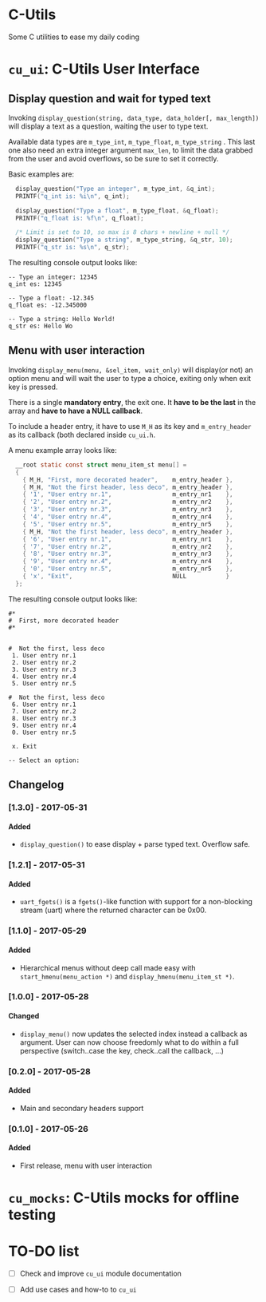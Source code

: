 # C-Utils

Some C utilities to ease my daily coding


# `cu_ui`: C-Utils User Interface


## Display question and wait for typed text

Invoking `display_question(string, data_type, data_holder[, max_length])` will display a text as a question, waiting the user to type text.

Available data types are `m_type_int`, `m_type_float`, `m_type_string` . This last one also need an extra integer argument `max_len`, to limit the data grabbed from the user and avoid overflows, so be sure to set it correctly.

Basic examples are:

```C
  display_question("Type an integer", m_type_int, &q_int);
  PRINTF("q_int is: %i\n", q_int);

  display_question("Type a float", m_type_float, &q_float);
  PRINTF("q_float is: %f\n", q_float);

  /* Limit is set to 10, so max is 8 chars + newline + null */
  display_question("Type a string", m_type_string, &q_str, 10);
  PRINTF("q_str is: %s\n", q_str);
```

The resulting console output looks like:

```
-- Type an integer: 12345
q_int es: 12345

-- Type a float: -12.345
q_float es: -12.345000

-- Type a string: Hello World!
q_str es: Hello Wo
```


## Menu with user interaction

Invoking `display_menu(menu, &sel_item, wait_only)` will display(or not) an option menu and will wait the user to type a choice, exiting only when exit key is pressed.

There is a single **mandatory entry**, the exit one. It **have to be the last** in the array and **have to have a NULL callback**.

To include a header entry, it have to use `M_H` as its key and `m_entry_header` as its callback (both declared inside `cu_ui.h`.

A menu example array looks like:

```C
  __root static const struct menu_item_st menu[] =
  {
    { M_H, "First, more decorated header",    m_entry_header },
    { M_H, "Not the first header, less deco", m_entry_header },
    { '1', "User entry nr.1",                 m_entry_nr1    },
    { '2', "User entry nr.2",                 m_entry_nr2    },
    { '3', "User entry nr.3",                 m_entry_nr3    },
    { '4', "User entry nr.4",                 m_entry_nr4    },
    { '5', "User entry nr.5",                 m_entry_nr5    },
    { M_H, "Not the first header, less deco", m_entry_header },
    { '6', "User entry nr.1",                 m_entry_nr1    },
    { '7', "User entry nr.2",                 m_entry_nr2    },
    { '8', "User entry nr.3",                 m_entry_nr3    },
    { '9', "User entry nr.4",                 m_entry_nr4    },
    { '0', "User entry nr.5",                 m_entry_nr5    },
    { 'x', "Exit",                            NULL           }
  };
```

The resulting console output looks like:

```
#*
#  First, more decorated header
#*


#  Not the first, less deco
 1. User entry nr.1
 2. User entry nr.2
 3. User entry nr.3
 4. User entry nr.4
 5. User entry nr.5

#  Not the first, less deco
 6. User entry nr.1
 7. User entry nr.2
 8. User entry nr.3
 9. User entry nr.4
 0. User entry nr.5

 x. Exit

-- Select an option:
```


## Changelog

### [1.3.0] - 2017-05-31

#### Added

- `display_question()` to ease display + parse typed text. Overflow safe.


### [1.2.1] - 2017-05-31

#### Added

- `uart_fgets()` is a `fgets()`-like function with support for a non-blocking stream (uart) where the returned character can be 0x00.


### [1.1.0] - 2017-05-29

#### Added

- Hierarchical menus without deep call made easy with `start_hmenu(menu_action *)` and `display_hmenu(menu_item_st *)`.


### [1.0.0] - 2017-05-28

#### Changed

- `display_menu()` now updates the selected index instead a callback as argument. User can now choose freedomly what to do within a full perspective (switch..case the key, check..call the callback, ...)


### [0.2.0] - 2017-05-28

#### Added

- Main and secondary headers support


### [0.1.0] - 2017-05-26

#### Added

- First release, menu with user interaction


# `cu_mocks`: C-Utils mocks for offline testing


# TO-DO list

- [ ] Check and improve `cu_ui` module documentation
- [ ] Add use cases and how-to to `cu_ui`

